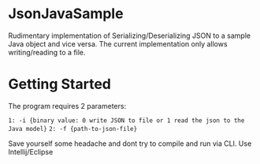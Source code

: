 # JsonJavaSample

Rudimentary implementation of Serializing/Deserializing JSON to a sample Java object and vice versa. The current implementation only allows writing/reading to a file.

# Getting Started

The program requires 2 parameters: 

`1: -i {binary value: 0 write JSON to file or 1 read the json to the Java model}` 
`2: -f {path-to-json-file}`

Save yourself some headache and dont try to compile and run via CLI. Use Intellij/Eclipse
